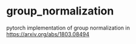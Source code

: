 # group_normalization
pytorch implementation of group normalization   in https://arxiv.org/abs/1803.08494
